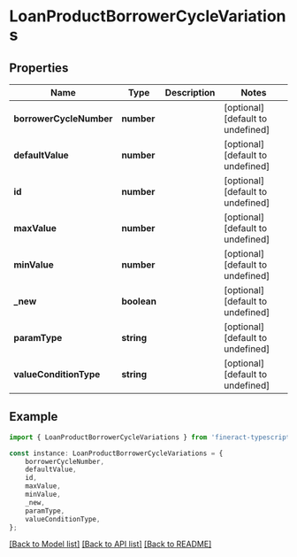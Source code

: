 # LoanProductBorrowerCycleVariations


## Properties

Name | Type | Description | Notes
------------ | ------------- | ------------- | -------------
**borrowerCycleNumber** | **number** |  | [optional] [default to undefined]
**defaultValue** | **number** |  | [optional] [default to undefined]
**id** | **number** |  | [optional] [default to undefined]
**maxValue** | **number** |  | [optional] [default to undefined]
**minValue** | **number** |  | [optional] [default to undefined]
**_new** | **boolean** |  | [optional] [default to undefined]
**paramType** | **string** |  | [optional] [default to undefined]
**valueConditionType** | **string** |  | [optional] [default to undefined]

## Example

```typescript
import { LoanProductBorrowerCycleVariations } from 'fineract-typescript-client';

const instance: LoanProductBorrowerCycleVariations = {
    borrowerCycleNumber,
    defaultValue,
    id,
    maxValue,
    minValue,
    _new,
    paramType,
    valueConditionType,
};
```

[[Back to Model list]](../README.md#documentation-for-models) [[Back to API list]](../README.md#documentation-for-api-endpoints) [[Back to README]](../README.md)
